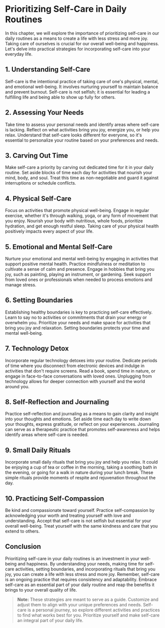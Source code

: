 Prioritizing Self-Care in Daily Routines
===================================================

In this chapter, we will explore the importance of prioritizing self-care in our daily routines as a means to create a life with less stress and more joy. Taking care of ourselves is crucial for our overall well-being and happiness. Let's delve into practical strategies for incorporating self-care into your everyday life.

**1. Understanding Self-Care**
------------------------------

Self-care is the intentional practice of taking care of one's physical, mental, and emotional well-being. It involves nurturing yourself to maintain balance and prevent burnout. Self-care is not selfish; it is essential for leading a fulfilling life and being able to show up fully for others.

**2. Assessing Your Needs**
---------------------------

Take time to assess your personal needs and identify areas where self-care is lacking. Reflect on what activities bring you joy, energize you, or help you relax. Understand that self-care looks different for everyone, so it's essential to personalize your routine based on your preferences and needs.

**3. Carving Out Time**
-----------------------

Make self-care a priority by carving out dedicated time for it in your daily routine. Set aside blocks of time each day for activities that nourish your mind, body, and soul. Treat this time as non-negotiable and guard it against interruptions or schedule conflicts.

**4. Physical Self-Care**
-------------------------

Focus on activities that promote physical well-being. Engage in regular exercise, whether it's through walking, yoga, or any form of movement that you enjoy. Nourish your body with nutritious, whole foods, prioritize hydration, and get enough restful sleep. Taking care of your physical health positively impacts every aspect of your life.

**5. Emotional and Mental Self-Care**
-------------------------------------

Nurture your emotional and mental well-being by engaging in activities that support positive mental health. Practice mindfulness or meditation to cultivate a sense of calm and presence. Engage in hobbies that bring you joy, such as painting, playing an instrument, or gardening. Seek support from loved ones or professionals when needed to process emotions and manage stress.

**6. Setting Boundaries**
-------------------------

Establishing healthy boundaries is key to practicing self-care effectively. Learn to say no to activities or commitments that drain your energy or overwhelm you. Prioritize your needs and make space for activities that bring you joy and relaxation. Setting boundaries protects your time and mental well-being.

**7. Technology Detox**
-----------------------

Incorporate regular technology detoxes into your routine. Dedicate periods of time where you disconnect from electronic devices and indulge in activities that don't require screens. Read a book, spend time in nature, or engage in face-to-face conversations with loved ones. Unplugging from technology allows for deeper connection with yourself and the world around you.

**8. Self-Reflection and Journaling**
-------------------------------------

Practice self-reflection and journaling as a means to gain clarity and insight into your thoughts and emotions. Set aside time each day to write down your thoughts, express gratitude, or reflect on your experiences. Journaling can serve as a therapeutic practice that promotes self-awareness and helps identify areas where self-care is needed.

**9. Small Daily Rituals**
--------------------------

Incorporate small daily rituals that bring you joy and help you relax. It could be enjoying a cup of tea or coffee in the morning, taking a soothing bath in the evening, or going for a walk in nature during your lunch break. These simple rituals provide moments of respite and rejuvenation throughout the day.

**10. Practicing Self-Compassion**
----------------------------------

Be kind and compassionate toward yourself. Practice self-compassion by acknowledging your worth and treating yourself with love and understanding. Accept that self-care is not selfish but essential for your overall well-being. Treat yourself with the same kindness and care that you extend to others.

**Conclusion**
--------------

Prioritizing self-care in your daily routines is an investment in your well-being and happiness. By understanding your needs, making time for self-care activities, setting boundaries, and incorporating rituals that bring you joy, you can create a life with less stress and more joy. Remember, self-care is an ongoing practice that requires consistency and adaptability. Embrace self-care as an essential part of your daily routine and reap the benefits it brings to your overall quality of life.
> **Note:** These strategies are meant to serve as a guide. Customize and adjust them to align with your unique preferences and needs. Self-care is a personal journey, so explore different activities and practices to find what works best for you. Prioritize yourself and make self-care an integral part of your daily life.
